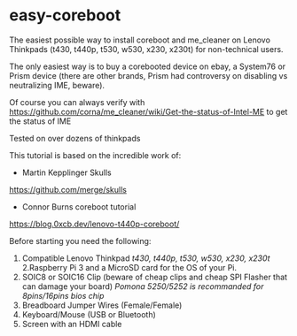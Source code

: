 # easy-coreboot
The easiest possible way to install coreboot and me_cleaner on Lenovo Thinkpads (t430, t440p, t530, w530, x230, x230t) for non-technical users.

The only easiest way is to buy a corebooted device on ebay, a System76 or Prism device (there are other brands, Prism had controversy on disabling vs neutralizing IME, beware). 

Of course you can always verify with https://github.com/corna/me_cleaner/wiki/Get-the-status-of-Intel-ME to get the status of IME

Tested on over dozens of thinkpads

This tutorial is based on the incredible work of:

- Martin Kepplinger Skulls

https://github.com/merge/skulls

- Connor Burns coreboot tutorial 

https://blog.0xcb.dev/lenovo-t440p-coreboot/

Before starting you need the following:

1. Compatible Lenovo Thinkpad
*t430, t440p, t530, w530, x230, x230t*
2.Raspberry Pi 3 and a MicroSD card for the OS of your Pi.
3. SOIC8 or SOIC16 Clip
   (beware of cheap clips and cheap SPI Flasher that can damage your board)
   *Pomona 5250/5252 is recommanded for 8pins/16pins bios chip*
4. Breadboard Jumper Wires (Female/Female)
5. Keyboard/Mouse (USB or Bluetooth)
6. Screen with an HDMI cable
